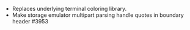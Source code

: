 - Replaces underlying terminal coloring library.
- Make storage emulator multipart parsing handle quotes in boundary header #3953

